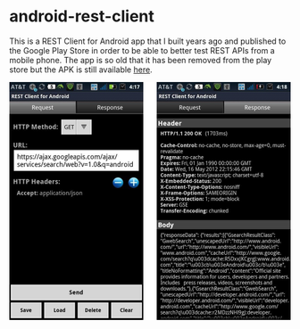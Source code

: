 # android-rest-client

This is a REST Client for Android app that I built years ago and published to the Google Play Store in order to be able to better test REST APIs from a mobile phone. The app is so old that it has been removed from the play store but the APK is still available [here](https://www.apkmonk.com/app/com.sourcestream.android.restclient/).

![](screenshots/request_response.png)
